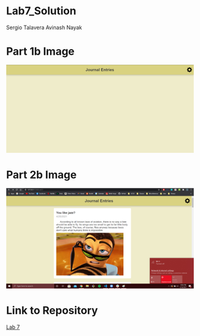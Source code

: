 # Lab7_Solution
Sergio Talavera
Avinash Nayak

# Part 1b Image
![Part-1b](part-1b.png "Part-1b")

# Part 2b Image
![Part-2b](part-2b.png "Part-2b")

# Link to Repository
[Lab 7](https://stalaver.github.io/Lab7/)